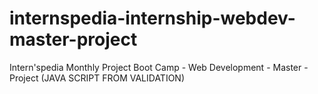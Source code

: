 # internspedia-internship-webdev-master-project
 Intern'spedia Monthly Project Boot Camp - Web Development - Master - Project (JAVA SCRIPT FROM VALIDATION)
